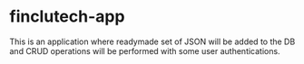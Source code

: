 # finclutech-app
This is an application where readymade set of JSON will be added to the DB and CRUD operations will be performed with some user authentications.
